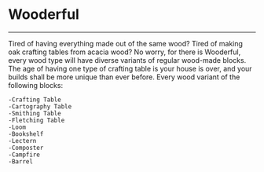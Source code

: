 # Wooderful
___________________________________________________________________________________________________
Tired of having everything made out of the same wood? Tired of making oak crafting tables from acacia wood? No worry, for there is Wooderful, every wood type will have diverse variants of regular wood-made blocks.
The age of having one type of crafting table is your house is over, and your builds shall be more unique than ever before.
Every wood variant of the following blocks:
```
-Crafting Table
-Cartography Table
-Smithing Table
-Fletching Table
-Loom
-Bookshelf
-Lectern
-Composter 
-Campfire 
-Barrel
```
